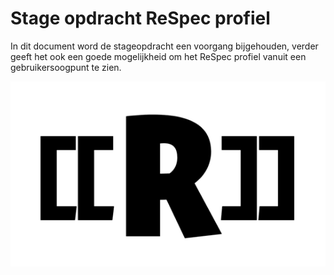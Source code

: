 # Stage opdracht ReSpec profiel

In dit document word de stageopdracht een voorgang bijgehouden,
verder geeft het ook een goede mogelijkheid om het <a>ReSpec</a> profiel vanuit een gebruikersoogpunt te zien.

![Tekstueel alternatief voor toegankelijkheid](media/respec-logo.png "ReSpec logo")